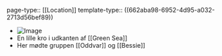 page-type:: [[Location]]
template-type:: ((662aba98-6952-4d95-a032-2713d56bef89))

- ![Image](https://media.discordapp.net/attachments/989268383751106560/1028957940595568640/DreadFred_fantasy_forest_hamlet_inn_road_70120d99-a99e-4a43-9bed-fe0ceb1f1b5e.png?width=510&height=510)
- En lille kro i udkanten af [[Green Sea]]
- Her mødte gruppen [[Oddvar]] og [[Bessie]]
